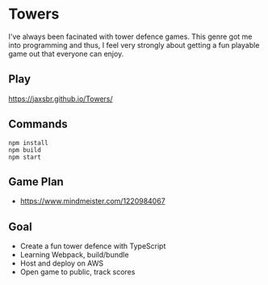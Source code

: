 # Towers
I've always been facinated with tower defence games. This genre got me into programming and thus, I feel very strongly about getting a fun playable game out that everyone can enjoy.


## Play
https://jaxsbr.github.io/Towers/


## Commands
```
npm install
npm build
npm start
```


## Game Plan
- https://www.mindmeister.com/1220984067


## Goal
- Create a fun tower defence with TypeScript
- Learning Webpack, build/bundle
- Host and deploy on AWS
- Open game to public, track scores
